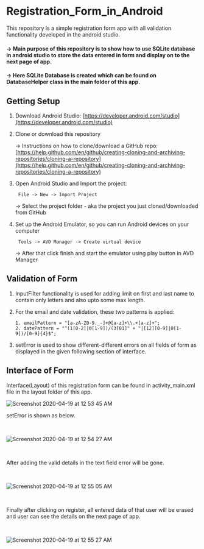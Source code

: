 # Registration_Form_in_Android
This repository is a simple registration form app with all validation functionality developed in the android studio.

#### -> Main purpose of this repository is to show how to use SQLite database in android studio to store the data entered in form and            display on to the next page of app.

#### -> Here SQLite Database is created which can be found on DatabaseHelper class in the main folder of this app.


## Getting Setup
1. Download Android Studio: [https://developer.android.com/studio](https://developer.android.com/studio)

2. Clone or download this repository <br/>

   -> Instructions on how to clone/download a GitHub repo: [https://help.github.com/en/github/creating-cloning-and-archiving-repositories/cloning-a-repository](https://help.github.com/en/github/creating-cloning-and-archiving-repositories/cloning-a-repository)
           
3. Open Android Studio and Import the project:
      
        File -> New -> Import Project
   -> Select the project folder - aka the project you just cloned/downloaded from GitHub     

4. Set up the Android Emulator, so you can run Android devices on your computer
        
        Tools -> AVD Manager -> Create virtual device
   -> After that click finish and start the emulator using play button in AVD Manager

## Validation of Form

1. InputFilter functionality is used for adding limit on first and last name to contain only letters and also upto some max      length.

2. For the email and date validation, these two patterns is applied:
    
       1. emailPattern = "[a-zA-Z0-9._-]+@[a-z]+\\.+[a-z]+";
       2. datePattern = "^(1[0-2]|0[1-9])/(3[01]" + "|[12][0-9]|0[1-9])/[0-9]{4}$";

3. setError is used to show different-different errors on all fields of form as displayed in the given following section of        interface.

## Interface of Form 

Interface(Layout) of this registration form can be found in activity_main.xml file in the layout folder of this app.
<br />

![Screenshot 2020-04-19 at 12 53 45 AM](https://user-images.githubusercontent.com/35401920/79697333-c8e3ba80-829f-11ea-9733-d0488f2c4685.png)
<br />

setError is shown as below.

<br />

![Screenshot 2020-04-19 at 12 54 27 AM](https://user-images.githubusercontent.com/35401920/79697337-cbdeab00-829f-11ea-9ad7-f6d4d976ab67.png)

<br />

After adding the valid details in the text field error will be gone.

<br /> 

![Screenshot 2020-04-19 at 12 55 05 AM](https://user-images.githubusercontent.com/35401920/85198949-c4706800-b309-11ea-8334-ace8b2510506.png)

<br />

Finally after clicking on register, all entered data of that user will be erased and user can see the details on the next page of app.

<br />

![Screenshot 2020-04-19 at 12 55 27 AM](https://user-images.githubusercontent.com/35401920/79697338-cda86e80-829f-11ea-9789-ab102a47e7a6.png)
